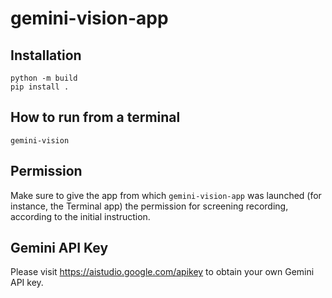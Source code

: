 # gemini-vision-app

## Installation

```
python -m build
pip install .
```

## How to run from a terminal

```
gemini-vision
```

## Permission

Make sure to give the app from which `gemini-vision-app` was launched (for instance, the Terminal app) the permission for screening recording, according to the initial instruction.

## Gemini API Key

Please visit https://aistudio.google.com/apikey to obtain your own Gemini API key.